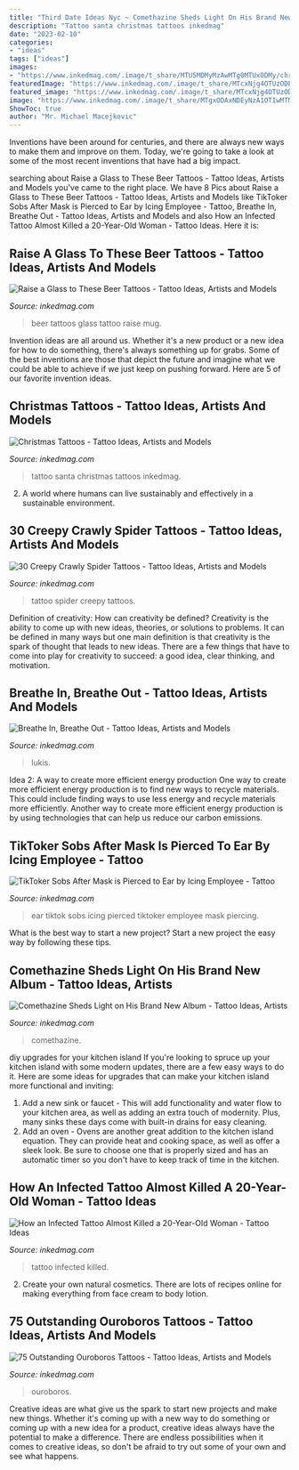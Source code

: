 ```yaml
---
title: "Third Date Ideas Nyc ~ Comethazine Sheds Light On His Brand New Album"
description: "Tattoo santa christmas tattoos inkedmag"
date: "2023-02-10"
categories:
- "ideas"
tags: ["ideas"]
images:
- "https://www.inkedmag.com/.image/t_share/MTU5MDMyMzAwMTg0MTUxODMy/christmastattoosfeature.jpg"
featuredImage: "https://www.inkedmag.com/.image/t_share/MTcxNjg4OTUzODE0OTgzODA3/new-project.png"
featured_image: "https://www.inkedmag.com/.image/t_share/MTcxNjg4OTUzODE0OTgzODA3/new-project.png"
image: "https://www.inkedmag.com/.image/t_share/MTgxODAxNDEyNzA1OTIwMTMx/ouroboros.jpg"
ShowToc: true
author: "Mr. Michael Macejkovic"
---
```



Inventions have been around for centuries, and there are always new ways to make them and improve on them. Today, we're going to take a look at some of the most recent inventions that have had a big impact.

	

		
searching about Raise a Glass to These Beer Tattoos - Tattoo Ideas, Artists and Models you've came to the right place. We have 8 Pics about Raise a Glass to These Beer Tattoos - Tattoo Ideas, Artists and Models like TikToker Sobs After Mask is Pierced to Ear by Icing Employee - Tattoo, Breathe In, Breathe Out - Tattoo Ideas, Artists and Models and also How an Infected Tattoo Almost Killed a 20-Year-Old Woman - Tattoo Ideas. Here it is:
		
    
## Raise A Glass To These Beer Tattoos - Tattoo Ideas, Artists And Models

<img loading=lazy src="https://www.inkedmag.com/.image/t_share/MTcxNjg4OTUzODE0OTgzODA3/new-project.png" onerror="this.onerror=null;this.src='https://tse4.mm.bing.net/th?id=OIP.eqj6GcBBa29TTM2Z8FV25wHaD4&amp;pid=15.1';" alt="Raise a Glass to These Beer Tattoos - Tattoo Ideas, Artists and Models">

_Source: inkedmag.com_

>beer tattoos glass tattoo raise mug. 

	

Invention ideas are all around us. Whether it's a new product or a new idea for how to do something, there's always something up for grabs. Some of the best inventions are those that depict the future and imagine what we could be able to achieve if we just keep on pushing forward. Here are 5 of our favorite invention ideas.

    
## Christmas Tattoos - Tattoo Ideas, Artists And Models

<img loading=lazy src="https://www.inkedmag.com/.image/t_share/MTU5MDMyMzAwMTg0MTUxODMy/christmastattoosfeature.jpg" onerror="this.onerror=null;this.src='https://tse4.mm.bing.net/th?id=OIP.1CcSb_R36znpz1gfqeI1hQHaHa&amp;pid=15.1';" alt="Christmas Tattoos - Tattoo Ideas, Artists and Models">

_Source: inkedmag.com_

>tattoo santa christmas tattoos inkedmag. 

	

2. A world where humans can live sustainably and effectively in a sustainable environment. 

    
## 30 Creepy Crawly Spider Tattoos - Tattoo Ideas, Artists And Models

<img loading=lazy src="https://www.inkedmag.com/.image/t_share/MTc2Mzc1MTUwMjE4ODQ3NDIy/spiders-fb.jpg" onerror="this.onerror=null;this.src='https://tse4.mm.bing.net/th?id=OIP.3aUHPNU3c1zRVep0Pbkt7AHaD4&amp;pid=15.1';" alt="30 Creepy Crawly Spider Tattoos - Tattoo Ideas, Artists and Models">

_Source: inkedmag.com_

>tattoo spider creepy tattoos. 

	

Definition of creativity: How can creativity be defined?
Creativity is the ability to come up with new ideas, theories, or solutions to problems. It can be defined in many ways but one main definition is that creativity is the spark of thought that leads to new ideas. There are a few things that have to come into play for creativity to succeed: a good idea, clear thinking, and motivation.

    
## Breathe In, Breathe Out - Tattoo Ideas, Artists And Models

<img loading=lazy src="https://www.inkedmag.com/.image/t_share/MTc4OTc2MDYyNDIyNjU2NTEx/lukis-fb.jpg" onerror="this.onerror=null;this.src='https://tse2.mm.bing.net/th?id=OIP.P5hSfiKwlBtwy8cARJSWWgHaD4&amp;pid=15.1';" alt="Breathe In, Breathe Out - Tattoo Ideas, Artists and Models">

_Source: inkedmag.com_

>lukis. 

	

Idea 2: A way to create more efficient energy production
One way to create more efficient energy production is to find new ways to recycle materials. This could include finding ways to use less energy and recycle materials more efficiently. Another way to create more efficient energy production is by using technologies that can help us reduce our carbon emissions.

    
## TikToker Sobs After Mask Is Pierced To Ear By Icing Employee - Tattoo

<img loading=lazy src="https://www.inkedmag.com/.image/t_share/MTczNjU5ODkyODMyMjgyNjEw/tiktok-piercing-fb.jpg" onerror="this.onerror=null;this.src='https://tse3.mm.bing.net/th?id=OIP.XUK31rcJWkXwXPjLfHRm0QHaEK&amp;pid=15.1';" alt="TikToker Sobs After Mask is Pierced to Ear by Icing Employee - Tattoo">

_Source: inkedmag.com_

>ear tiktok sobs icing pierced tiktoker employee mask piercing. 

	

What is the best way to start a new project?
Start a new project the easy way by following these tips.

    
## Comethazine Sheds Light On His Brand New Album - Tattoo Ideas, Artists

<img loading=lazy src="https://www.inkedmag.com/.image/t_share/MTc2NDAyNTkwNDk2NDY2MDkz/comethazine.jpg" onerror="this.onerror=null;this.src='https://tse3.mm.bing.net/th?id=OIP.ECWgYnmj2JEZokVRxFFbogHaD4&amp;pid=15.1';" alt="Comethazine Sheds Light on His Brand New Album - Tattoo Ideas, Artists">

_Source: inkedmag.com_

>comethazine. 

	

diy upgrades for your kitchen island
If you're looking to spruce up your kitchen island with some modern updates, there are a few easy ways to do it. Here are some ideas for upgrades that can make your kitchen island more functional and inviting: 
1. Add a new sink or faucet - This will add functionality and water flow to your kitchen area, as well as adding an extra touch of modernity. Plus, many sinks these days come with built-in drains for easy cleaning. 
2. Add an oven - Ovens are another great addition to the kitchen island equation. They can provide heat and cooking space, as well as offer a sleek look. Be sure to choose one that is properly sized and has an automatic timer so you don't have to keep track of time in the kitchen. 

    
## How An Infected Tattoo Almost Killed A 20-Year-Old Woman - Tattoo Ideas

<img loading=lazy src="https://www.inkedmag.com/.image/t_share/MTY0NDA2NTU2MjQ5NTY0NzU3/infected-tattoo-fb.jpg" onerror="this.onerror=null;this.src='https://tse1.mm.bing.net/th?id=OIP.QSM4JX6Sz3THuw59swf66gHaD4&amp;pid=15.1';" alt="How an Infected Tattoo Almost Killed a 20-Year-Old Woman - Tattoo Ideas">

_Source: inkedmag.com_

>tattoo infected killed. 

	

2. Create your own natural cosmetics. There are lots of recipes online for making everything from face cream to body lotion.

    
## 75 Outstanding Ouroboros Tattoos - Tattoo Ideas, Artists And Models

<img loading=lazy src="https://www.inkedmag.com/.image/t_share/MTgxODAxNDEyNzA1OTIwMTMx/ouroboros.jpg" onerror="this.onerror=null;this.src='https://tse4.mm.bing.net/th?id=OIP.9jGcZtNjZlwPdKEgSCvSYgHaD4&amp;pid=15.1';" alt="75 Outstanding Ouroboros Tattoos - Tattoo Ideas, Artists and Models">

_Source: inkedmag.com_

>ouroboros. 

	

Creative ideas are what give us the spark to start new projects and make new things. Whether it's coming up with a new way to do something or coming up with a new idea for a product, creative ideas always have the potential to make a difference. There are endless possibilities when it comes to creative ideas, so don't be afraid to try out some of your own and see what happens.

